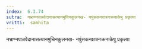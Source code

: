 ```yaml
---
index:  6.3.74
sutra:  नभ्राण्नपान्नवेदानासत्यानमुचिनकुलनख- नपुंसकनक्षत्रनक्रनाकेषु प्रकृत्या
vritti:  samhita 
---
```


नभ्राण्नपान्नवेदानासत्यानमुचिनकुलनख- नपुंसकनक्षत्रनक्रनाकेषु प्रकृत्या

